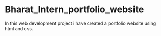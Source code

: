 # Bharat_Intern_portfolio_website
In this web development project i have created a portfolio website using html and css.
